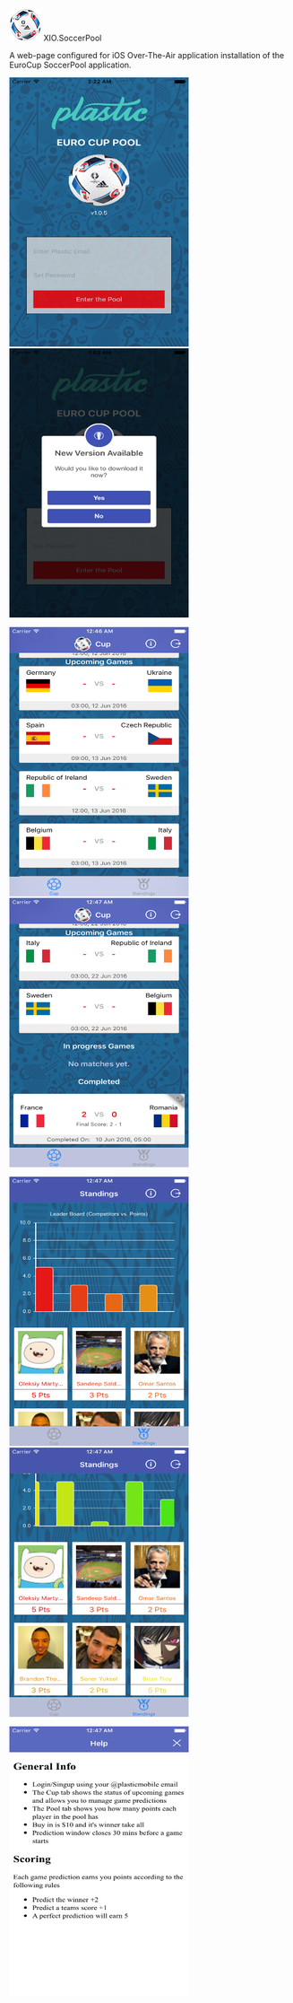 <img src="/images/small.png" alt="Small.png" /> XIO.SoccerPool

A web-page configured for iOS Over-The-Air application installation of the EuroCup SoccerPool application.

<img src="/screenshots/Login.png" width="320" height="480" alt="Login.png" /> <img src="/screenshots/Upgrade.png" width="320" height="480" alt="Upgrade.png" />

<img src="/screenshots/Standings.png" width="320" height="480" alt="Standings.png" /> <img src="/screenshots/Standings-Completed.png" width="320" height="480" alt="Standings-Completed.png" />

<img src="/screenshots/Graph.png" width="320" height="480" alt="Graph.png" /> <img src="/screenshots/Graph-More.png" width="320" height="480" alt="Graph-More.png" />

<img src="/screenshots/Help.png" width="320" height="480" alt="Help.png" />